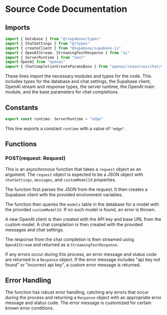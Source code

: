 # Source Code Documentation

## Imports

```javascript
import { Database } from "@/supabase/types"
import { ChatSettings } from "@/types"
import { createClient } from "@supabase/supabase-js"
import { OpenAIStream, StreamingTextResponse } from "ai"
import { ServerRuntime } from "next"
import OpenAI from "openai"
import { ChatCompletionCreateParamsBase } from "openai/resources/chat/completions.mjs"
```

These lines import the necessary modules and types for the code. This includes types for the database and chat settings, the Supabase client, OpenAI stream and response types, the server runtime, the OpenAI main module, and the base parameters for chat completions.

## Constants

```javascript
export const runtime: ServerRuntime = "edge"
```

This line exports a constant `runtime` with a value of `"edge"`.

## Functions

### POST(request: Request)

This is an asynchronous function that takes a `request` object as an argument. The `request` object is expected to be a JSON object with `chatSettings`, `messages`, and `customModelId` properties.

The function first parses the JSON from the request. It then creates a Supabase client with the provided environment variables.

The function then queries the `models` table in the database for a model with the provided `customModelId`. If no such model is found, an error is thrown.

A new OpenAI client is then created with the API key and base URL from the custom model. A chat completion is then created with the provided messages and chat settings.

The response from the chat completion is then streamed using `OpenAIStream` and returned as a `StreamingTextResponse`.

If any errors occur during this process, an error message and status code are returned in a `Response` object. If the error message includes "api key not found" or "incorrect api key", a custom error message is returned.

## Error Handling

The function has robust error handling, catching any errors that occur during the process and returning a `Response` object with an appropriate error message and status code. The error message is customized for certain known error conditions.